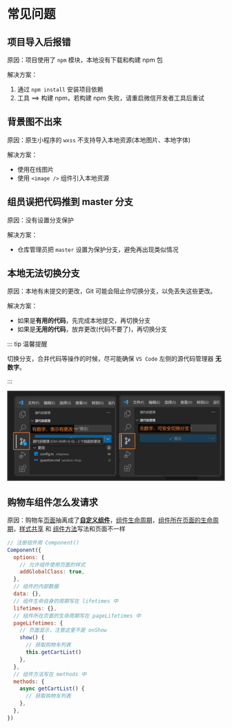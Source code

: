 # 常见问题

## 项目导入后报错

原因：项目使用了 `npm` 模块，本地没有下载和构建 npm 包

解决方案：

1. 通过 `npm install` 安装项目依赖
2. 工具 ==> 构建 npm，若构建 npm 失败，请重启微信开发者工具后重试

## 背景图不出来

原因：原生小程序的 `wxss` 不支持导入本地资源(本地图片、本地字体)

解决方案：

- 使用在线图片
- 使用 `<image />` 组件引入本地资源

## 组员误把代码推到 master 分支

原因：没有设置分支保护

解决方案：

- 仓库管理员把 `master` 设置为保护分支，避免再出现类似情况

## 本地无法切换分支

原因：本地有未提交的更改，Git 可能会阻止你切换分支，以免丢失这些更改。

解决方案：

- 如果是**有用的代码**，先完成本地提交，再切换分支
- 如果是**无用的代码**，放弃更改(代码不要了)，再切换分支

::: tip 温馨提醒

切换分支，合并代码等操作的时候，尽可能确保 `VS Code` 左侧的源代码管理器 **无数字**。

:::

![无法切换分支](./assets/question_01.png)

## 购物车组件怎么发请求

原因：购物车[页面](https://developers.weixin.qq.com/miniprogram/dev/reference/api/Page.html)抽离成了[**自定义组件**](https://developers.weixin.qq.com/miniprogram/dev/framework/custom-component/component.html)，[组件生命周期](https://developers.weixin.qq.com/miniprogram/dev/framework/custom-component/lifetimes.html#定义生命周期方法)，[组件所在页面的生命周期](https://developers.weixin.qq.com/miniprogram/dev/framework/custom-component/lifetimes.html#组件所在页面的生命周期)，[样式共享](https://developers.weixin.qq.com/miniprogram/dev/framework/custom-component/wxml-wxss.html#组件样式隔离) 和 [组件方法](https://developers.weixin.qq.com/miniprogram/dev/framework/custom-component/component.html)写法和页面不一样

```js {4,9,11,13,19}
// 注册组件用 Component()
Component({
  options: {
    // 允许组件使用页面的样式
    addGlobalClass: true,
  },
  // 组件的内部数据
  data: {},
  // 组件生命自身的周期写在 lifetimes 中
  lifetimes: {},
  // 组件所在页面的生命周期写在 pageLifetimes 中
  pageLifetimes: {
    // 页面显示，注意这里不是 onShow
    show() {
      // 获取购物车列表
      this.getCartList()
    },
  },
  // 组件方法写在 methods 中
  methods: {
    async getCartList() {
      // 获取购物车列表
    },
  },
})
```
